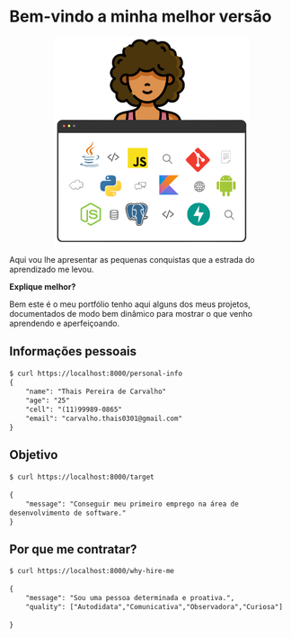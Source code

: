 # Bem-vindo a minha melhor versão
   
<p align="center">
  <img src="./img/logo3.png" alt="">
</p>   

Aqui vou lhe apresentar as pequenas conquistas que a estrada do aprendizado me levou. 

 **Explique melhor?**

Bem este é o meu portfólio tenho aqui alguns dos meus projetos, documentados de modo bem dinâmico para mostrar o que venho aprendendo e aperfeiçoando.

## Informações pessoais

<div class="termy">

```console
$ curl https://localhost:8000/personal-info
{
    "name": "Thais Pereira de Carvalho"
    "age": "25"
    "cell": "(11)99989-0865"
    "email": "carvalho.thais0301@gmail.com"
}
```
</div>

## Objetivo 

<div class="termy">

```console
$ curl https://localhost:8000/target

{
    "message": "Conseguir meu primeiro emprego na área de desenvolvimento de software."
}
```
</div>

## Por que me contratar? 

<div class="termy">

```console
$ curl https://localhost:8000/why-hire-me

{
    "message": "Sou uma pessoa determinada e proativa.",
    "quality": ["Autodidata","Comunicativa","Observadora","Curiosa"]

}
```
</div>
